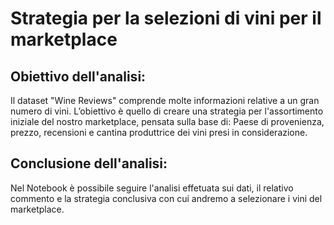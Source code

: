# Strategia per la selezioni di vini per il marketplace

## Obiettivo dell'analisi:
Il dataset "Wine Reviews" comprende molte informazioni relative a un gran numero di vini. L’obiettivo è quello di creare una strategia per l'assortimento iniziale 
del nostro marketplace, pensata sulla base di: Paese di provenienza, prezzo, recensioni e cantina produttrice dei vini presi in considerazione.

## Conclusione dell'analisi:
Nel Notebook è possibile seguire l'analisi effetuata sui dati, il relativo commento e la strategia conclusiva con cui andremo a selezionare i vini del marketplace.
